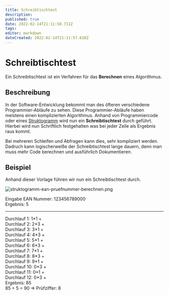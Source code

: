 ```yaml
---
title: Schreibtischtest
description: 
published: true
date: 2022-02-14T21:11:58.711Z
tags: 
editor: markdown
dateCreated: 2022-02-14T21:11:57.618Z
---
```


# Schreibtischtest

Ein Schreibtischtest ist ein Verfahren für das **Berechnen** eines
Algorithmus.

## Beschreibung

In der Software-Entwicklung bekommt man des öfteren verschiedene
Programmier-Abläufe zu sehen. Diese Programmier-Abläufe haben meistens
einen komplizierten Algorithmus. Anhand von Programmiercode oder eines
[Struktogramm](/Struktogramm) wird nun ein **Schreibtischtest** durch geführt. Hierbei
wird nun Schriftlich festgehalten was bei jeder Zeile als Ergebnis raus
kommt.

Bei mehreren Schleifen und Abfragen kann dies, sehr kompliziert werden.
Dadruch kann logischerweiße der Schreibtischtest lange dauern, denn man
muss mehr Code berechnen und ausführlich Dokumentieren.

## Beispiel

Anhand dieser Vorlage führen wir nun ein Schreibtischtest durch.

![struktogramm-ean-pruefnummer-berechnen.png](/struktogramm-ean-pruefnummer-berechnen.png)

Eingabe EAN Nummer: 123456789000\
Ergebnis: 5

------------------------------------------------------------------------

Durchlauf 1: 1\*1 +\
Durchlauf 2: 2\*3 +\
Durchlauf 3: 3\*1 +\
Durchlauf 4: 4\*3 +\
Durchlauf 5: 5\*1 +\
Durchlauf 6: 6\*3 +\
Durchlauf 7: 7\*1 +\
Durchlauf 8: 8\*3 +\
Durchlauf 9: 9\*1 +\
Durchlauf 10: 0\*3 +\
Durchlauf 11: 0\*1 +\
Durchlauf 12: 0\*3 +\
Ergebnis: 85\
85 + 5 = 90 ⇒ Prüfziffer: 8

  [Struktogramm]: Struktogramm "wikilink"
  [1]: Struktogramm-ean-pruefnummer-berechnen.png
    "Struktogramm-ean-pruefnummer-berechnen.png"